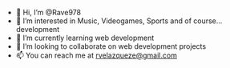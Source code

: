 - 👋 Hi, I’m @Rave978
- 👀 I’m interested in Music, Videogames, Sports and of course... development
- 🌱 I’m currently learning web development
- 💞️ I’m looking to collaborate on web development projects
- 📫 You can reach me at rvelazqueze@gmail.com

<!---
Rave978/Rave978 is a ✨ special ✨ repository because its `README.md` (this file) appears on your GitHub profile.
You can click the Preview link to take a look at your changes.
--->

